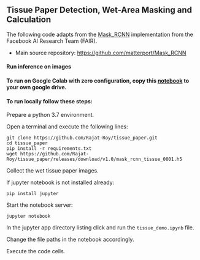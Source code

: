 ## **Tissue Paper Detection, Wet-Area Masking and Calculation**

The following code adapts from the [Mask_RCNN](https://arxiv.org/abs/1703.06870) implementation from the Facebook AI Research Team (FAIR).

*    Main source repository: https://github.com/matterport/Mask_RCNN

#### Run inference on images
#### To run on Google Colab with zero configuration, copy this [notebook](https://colab.research.google.com/drive/1OD9Vzh-OytX5CGDNAPZbk2mJEwx2I_Rm) to your own google drive.
#### To run locally follow these steps:
Prepare a python 3.7 environment.

Open a terminal and execute the following lines:
```
git clone https://github.com/Rajat-Roy/tissue_paper.git
cd tissue_paper
pip install -r requirements.txt
wget https://github.com/Rajat-Roy/tissue_paper/releases/download/v1.0/mask_rcnn_tissue_0001.h5
```
Collect the wet tissue paper images.

If jupyter notebook is not installed already:
```
pip install jupyter
```
Start the notebook server:
```
jupyter notebook
```
In the jupyter app directory listing click and run the `tissue_demo.ipynb` file.

Change the file paths in the notebook accordingly.

Execute the code cells.
